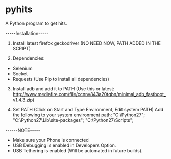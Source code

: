# pyhits
A Python program to get hits.

-----Installation-----

1. Install latest firefox geckodriver (NO NEED NOW, PATH ADDED IN THE SCRIPT)

2. Dependencies:
- Selenium 
- Socket
- Requests
(Use Pip to install all dependencies)

3. Install adb and add it to PATH
(Use this or latest: http://www.mediafire.com/file/ccnnv843a20tqbn/minimal_adb_fastboot_v1.4.3.zip)

4. Set PATH
(Click on Start and Type Environment, Edit system PATH)
Add the following to your system environment path:
"C:\Python27\";
"C:\Python27\Lib\site-packages\";
"C:\Python27\Scripts\";


------NOTE-----
- Make sure your Phone is connected
- USB Debugging is enabled in Developers Option.
- USB Tethering is enabled (Will be automated in future builds).
